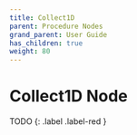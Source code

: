 ```yaml
---
title: Collect1D
parent: Procedure Nodes
grand_parent: User Guide
has_children: true
weight: 80
---
```

# Collect1D Node

TODO
{: .label .label-red }
